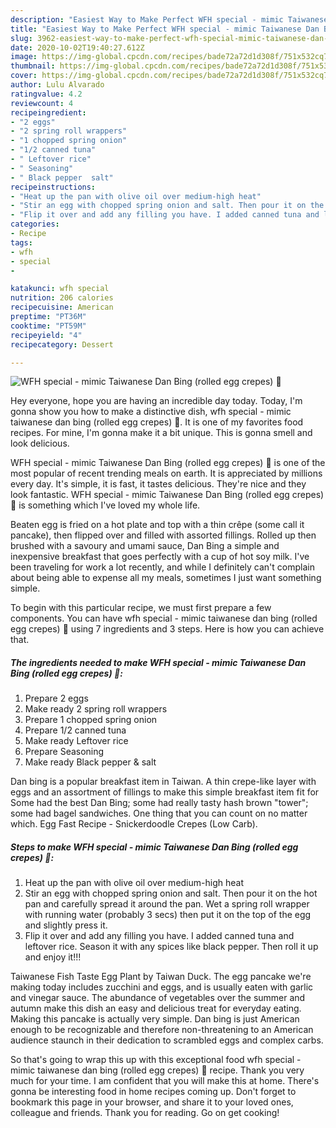 ```yaml
---
description: "Easiest Way to Make Perfect WFH special - mimic Taiwanese Dan Bing (rolled egg crepes) 🥚"
title: "Easiest Way to Make Perfect WFH special - mimic Taiwanese Dan Bing (rolled egg crepes) 🥚"
slug: 3962-easiest-way-to-make-perfect-wfh-special-mimic-taiwanese-dan-bing-rolled-egg-crepes
date: 2020-10-02T19:40:27.612Z
image: https://img-global.cpcdn.com/recipes/bade72a72d1d308f/751x532cq70/wfh-special-mimic-taiwanese-dan-bing-rolled-egg-crepes-🥚-recipe-main-photo.jpg
thumbnail: https://img-global.cpcdn.com/recipes/bade72a72d1d308f/751x532cq70/wfh-special-mimic-taiwanese-dan-bing-rolled-egg-crepes-🥚-recipe-main-photo.jpg
cover: https://img-global.cpcdn.com/recipes/bade72a72d1d308f/751x532cq70/wfh-special-mimic-taiwanese-dan-bing-rolled-egg-crepes-🥚-recipe-main-photo.jpg
author: Lulu Alvarado
ratingvalue: 4.2
reviewcount: 4
recipeingredient:
- "2 eggs"
- "2 spring roll wrappers"
- "1 chopped spring onion"
- "1/2 canned tuna"
- " Leftover rice"
- " Seasoning"
- " Black pepper  salt"
recipeinstructions:
- "Heat up the pan with olive oil over medium-high heat"
- "Stir an egg with chopped spring onion and salt. Then pour it on the hot pan and carefully spread it around the pan. Wet a spring roll wrapper with running water (probably 3 secs) then put it on the top of the egg and slightly press it."
- "Flip it over and add any filling you have. I added canned tuna and leftover rice. Season it with any spices like black pepper. Then roll it up and enjoy it!!!"
categories:
- Recipe
tags:
- wfh
- special
- 

katakunci: wfh special  
nutrition: 206 calories
recipecuisine: American
preptime: "PT36M"
cooktime: "PT59M"
recipeyield: "4"
recipecategory: Dessert

---
```



![WFH special - mimic Taiwanese Dan Bing (rolled egg crepes) 🥚](https://img-global.cpcdn.com/recipes/bade72a72d1d308f/751x532cq70/wfh-special-mimic-taiwanese-dan-bing-rolled-egg-crepes-🥚-recipe-main-photo.jpg)

Hey everyone, hope you are having an incredible day today. Today, I'm gonna show you how to make a distinctive dish, wfh special - mimic taiwanese dan bing (rolled egg crepes) 🥚. It is one of my favorites food recipes. For mine, I'm gonna make it a bit unique. This is gonna smell and look delicious.

WFH special - mimic Taiwanese Dan Bing (rolled egg crepes) 🥚 is one of the most popular of recent trending meals on earth. It is appreciated by millions every day. It's simple, it is fast, it tastes delicious. They're nice and they look fantastic. WFH special - mimic Taiwanese Dan Bing (rolled egg crepes) 🥚 is something which I've loved my whole life.

Beaten egg is fried on a hot plate and top with a thin crêpe (some call it pancake), then flipped over and filled with assorted fillings. Rolled up then brushed with a savoury and umami sauce, Dan Bing a simple and inexpensive breakfast that goes perfectly with a cup of hot soy milk. I&#39;ve been traveling for work a lot recently, and while I definitely can&#39;t complain about being able to expense all my meals, sometimes I just want something simple.


To begin with this particular recipe, we must first prepare a few components. You can have wfh special - mimic taiwanese dan bing (rolled egg crepes) 🥚 using 7 ingredients and 3 steps. Here is how you can achieve that.

<!--inarticleads1-->

##### The ingredients needed to make WFH special - mimic Taiwanese Dan Bing (rolled egg crepes) 🥚:

1. Prepare 2 eggs
1. Make ready 2 spring roll wrappers
1. Prepare 1 chopped spring onion
1. Prepare 1/2 canned tuna
1. Make ready  Leftover rice
1. Prepare  Seasoning
1. Make ready  Black pepper &amp; salt


Dan bing is a popular breakfast item in Taiwan. A thin crepe-like layer with eggs and an assortment of fillings to make this simple breakfast item fit for Some had the best Dan Bing; some had really tasty hash brown &#34;tower&#34;; some had bagel sandwiches. One thing that you can count on no matter which. Egg Fast Recipe - Snickerdoodle Crepes (Low Carb). 

<!--inarticleads2-->

##### Steps to make WFH special - mimic Taiwanese Dan Bing (rolled egg crepes) 🥚:

1. Heat up the pan with olive oil over medium-high heat
1. Stir an egg with chopped spring onion and salt. Then pour it on the hot pan and carefully spread it around the pan. Wet a spring roll wrapper with running water (probably 3 secs) then put it on the top of the egg and slightly press it.
1. Flip it over and add any filling you have. I added canned tuna and leftover rice. Season it with any spices like black pepper. Then roll it up and enjoy it!!!


Taiwanese Fish Taste Egg Plant by Taiwan Duck. The egg pancake we&#39;re making today includes zucchini and eggs, and is usually eaten with garlic and vinegar sauce. The abundance of vegetables over the summer and autumn make this dish an easy and delicious treat for everyday eating. Making this pancake is actually very simple. Dan bing is just American enough to be recognizable and therefore non-threatening to an American audience staunch in their dedication to scrambled eggs and complex carbs. 

So that's going to wrap this up with this exceptional food wfh special - mimic taiwanese dan bing (rolled egg crepes) 🥚 recipe. Thank you very much for your time. I am confident that you will make this at home. There's gonna be interesting food in home recipes coming up. Don't forget to bookmark this page in your browser, and share it to your loved ones, colleague and friends. Thank you for reading. Go on get cooking!
